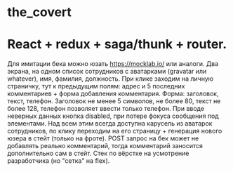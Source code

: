 # the_covert
# React + redux + saga/thunk + router. 
Для имитации бека можно юзать https://mocklab.io/ или аналоги.
Два экрана, на одном список сотрудников с аватарками (gravatar или whatever), имя, фамилия, должность. 
При клике заходим на личную страничку, тут к предыдущим полям: адрес и 5 последних комментариев + форма добавления комментария. 
Форма: заголовок, текст, телефон. Заголовок не менее 5 символов, не более 80, текст не более 128, телефон позволяет ввести только телефон.
При вводе неверных данных кнопка disabled, при потере фокуса сообщения под элементами. 
Над всем этим всегда доступна карусель из аватарок сотрудников, по клику переходим на его страницу + генерация нового юзера в стейт (только на фроте). 
POST запрос на бек может не добавлять реально комментарий, тогда комментарий заносится дополнительно сам в стейт. 
Стек по вёрстке на усмотрение разработчика (но "сетка" на flex).

